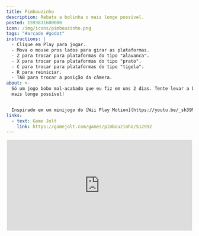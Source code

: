 ```yaml
---
title: Pimbouzinho
description: Rebata a bolinha o mais longe possível.
posted: 1593831600000
icon: /img/icons/pimbouzinho.png
tags: "#arcade #godot"
instructions: |
  - Clique em Play para jogar.
  - Mova o mouse pros lados para girar as plataformas.
  - Z para trocar para plataformas do tipo "alavanca".
  - X para trocar para plataformas do tipo "prato".
  - C para trocar para plataformas do tipo "tigela".
  - R para reiniciar.
  - TAB para trocar a posição da câmera.
about: >-
  Só um jogo bobo mal-acabado que eu fiz em uns 2 dias. Tente levar a bolinha o
  mais longe possível!


  Inspirado em um minijogo do [Wii Play Motion](https://youtu.be/_sh39MLV7MQ?t=460).
links:
  - text: Game Jolt
    link: https://gamejolt.com/games/pimbouzinho/512992
---
```


<div style="width: 100%; display: flex; justify-content: center;">
  <iframe src="https://widgets.gamejolt.com/package/v1?key=ZjAVUrh9" frameborder="0" width="500" height="245"></iframe>
</div>
